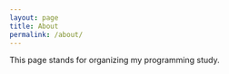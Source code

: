 ```yaml
---
layout: page
title: About
permalink: /about/
---
```


This page stands for organizing my programming study.
